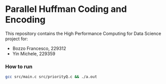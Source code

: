# Parallel Huffman Coding and Encoding

This repository contains the High Performance Computing for Data Science project for:
- Bozzo Francesco, 229312
- Yin Michele, 229359

### How to run

```bash
gcc src/main.c src/priorityQ.c && ./a.out
```